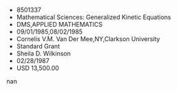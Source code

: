 
* 8501337
* Mathematical Sciences: Generalized Kinetic Equations
* DMS,APPLIED MATHEMATICS
* 09/01/1985,08/02/1985
* Cornelis V.M. Van Der Mee,NY,Clarkson University
* Standard Grant
* Sheila D. Wilkinson
* 02/28/1987
* USD 13,500.00

nan
